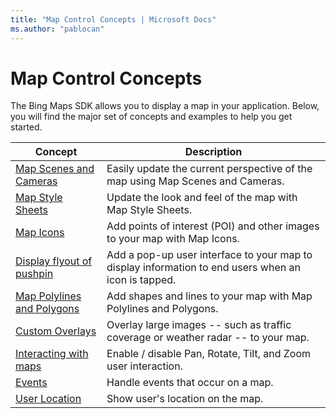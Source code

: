 ```yaml
---
title: "Map Control Concepts | Microsoft Docs"
ms.author: "pablocan"
---
```


# Map Control Concepts

The Bing Maps SDK allows you to display a map in your application. Below, you will find the major set of concepts and examples to help you get started.

Concept                                                                         | Description
--------------------------------------------------------------------------------| ---------------------------------------------
[Map Scenes and Cameras](map-scenes-and-cameras.md)                                | Easily update the current perspective of the map using Map Scenes and Cameras.
[Map Style Sheets](map-styles-sheets.md)                                           | Update the look and feel of the map with Map Style Sheets.
[Map Icons](map-icons.md)                                                          | Add points of interest (POI) and other images to your map with Map Icons.
[Display flyout of pushpin](display-flyout.md)                                     | Add a pop-up user interface to your map to display information to end users when an icon is tapped.
[Map Polylines and Polygons](map-polylines-and-polygons.md)                        | Add shapes and lines to your map with Map Polylines and Polygons.
[Custom Overlays](tile-layers.md)                                                  | Overlay large images -- such as traffic coverage or weather radar -- to your map.
[Interacting with maps](user-interface-gestures-and-controls.md)                   | Enable / disable Pan, Rotate, Tilt, and Zoom user interaction.
[Events](handle-map-events.md)                                                     | Handle events that occur on a map.
[User Location](user-location.md)                                                  | Show user's location on the map.